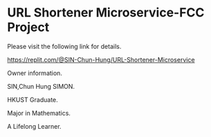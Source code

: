 # URL Shortener Microservice-FCC Project

Please visit the following link for details. 

https://replit.com/@SIN-Chun-Hung/URL-Shortener-Microservice

Owner information.

SIN,Chun Hung SIMON. 

HKUST Graduate. 

Major in Mathematics.

A Lifelong Learner.
